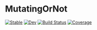 # MutatingOrNot

[![Stable](https://img.shields.io/badge/docs-stable-blue.svg)](https://ClimFlows.github.io/MutatingOrNot.jl/stable/)
[![Dev](https://img.shields.io/badge/docs-dev-blue.svg)](https://ClimFlows.github.io/MutatingOrNot.jl/dev/)
[![Build Status](https://github.com/ClimFlows/MutatingOrNot.jl/actions/workflows/CI.yml/badge.svg?branch=main)](https://github.com/ClimFlows/MutatingOrNot.jl/actions/workflows/CI.yml?query=branch%3Amain)
[![Coverage](https://codecov.io/gh/ClimFlows/MutatingOrNot.jl/branch/main/graph/badge.svg)](https://codecov.io/gh/ClimFlows/MutatingOrNot.jl)
